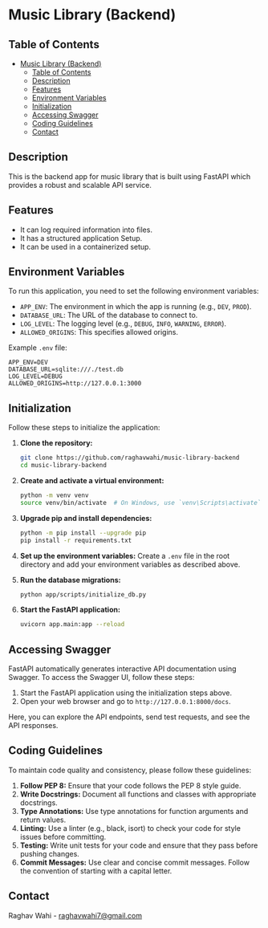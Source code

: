 # Music Library (Backend)

## Table of Contents

- [Music Library (Backend)](#music-library-backend)
  - [Table of Contents](#table-of-contents)
  - [Description](#description)
  - [Features](#features)
  - [Environment Variables](#environment-variables)
  - [Initialization](#initialization)
  - [Accessing Swagger](#accessing-swagger)
  - [Coding Guidelines](#coding-guidelines)
  - [Contact](#contact)

## Description

This is the backend app for music library that is built using FastAPI which provides a robust and scalable API service.

## Features

- It can log required information into files.
- It has a structured application Setup.
- It can be used in a containerized setup.

## Environment Variables
To run this application, you need to set the following environment variables:

- `APP_ENV`: The environment in which the app is running (e.g., `DEV`, `PROD`).
- `DATABASE_URL`: The URL of the database to connect to.
- `LOG_LEVEL`: The logging level (e.g., `DEBUG`, `INFO`, `WARNING`, `ERROR`).
- `ALLOWED_ORIGINS`: This specifies allowed origins.

Example `.env` file:
```dotenv
APP_ENV=DEV
DATABASE_URL=sqlite:///./test.db
LOG_LEVEL=DEBUG
ALLOWED_ORIGINS=http://127.0.0.1:3000
```

## Initialization
Follow these steps to initialize the application:

1. **Clone the repository:**
    ```sh
    git clone https://github.com/raghavwahi/music-library-backend
    cd music-library-backend
    ```

2. **Create and activate a virtual environment:**
    ```sh
    python -m venv venv
    source venv/bin/activate  # On Windows, use `venv\Scripts\activate`
    ```

3. **Upgrade pip and install dependencies:**
    ```sh
    python -m pip install --upgrade pip
    pip install -r requirements.txt
    ```

4. **Set up the environment variables:**
    Create a `.env` file in the root directory and add your environment variables as described above.

5. **Run the database migrations:**
    ```sh
    python app/scripts/initialize_db.py
    ```

6. **Start the FastAPI application:**
    ```sh
    uvicorn app.main:app --reload
    ```

## Accessing Swagger
FastAPI automatically generates interactive API documentation using Swagger. To access the Swagger UI, follow these steps:

1. Start the FastAPI application using the initialization steps above.
2. Open your web browser and go to `http://127.0.0.1:8000/docs`.

Here, you can explore the API endpoints, send test requests, and see the API responses.

## Coding Guidelines
To maintain code quality and consistency, please follow these guidelines:

1. **Follow PEP 8:** Ensure that your code follows the PEP 8 style guide.
2. **Write Docstrings:** Document all functions and classes with appropriate docstrings.
3. **Type Annotations:** Use type annotations for function arguments and return values.
4. **Linting:** Use a linter (e.g., black, isort) to check your code for style issues before committing.
5. **Testing:** Write unit tests for your code and ensure that they pass before pushing changes.
6. **Commit Messages:** Use clear and concise commit messages. Follow the convention of starting with a capital letter.

## Contact

Raghav Wahi - [raghavwahi7@gmail.com](mailto:raghavwahi7@gmail.com)